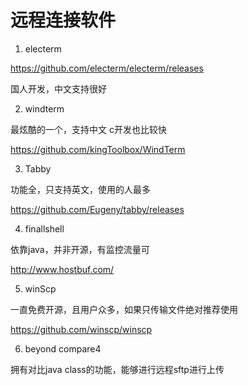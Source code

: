 # 远程连接软件

1. electerm

https://github.com/electerm/electerm/releases

国人开发，中文支持很好


2. windterm

最炫酷的一个，支持中文 c开发也比较快

https://github.com/kingToolbox/WindTerm

3. Tabby

功能全，只支持英文，使用的人最多

https://github.com/Eugeny/tabby/releases

4. finallshell

依靠java，并非开源，有监控流量可

http://www.hostbuf.com/


5. winScp

一直免费开源，且用户众多，如果只传输文件绝对推荐使用

https://github.com/winscp/winscp


6. beyond compare4

拥有对比java class的功能，能够进行远程sftp进行上传
